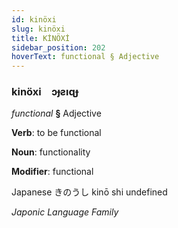 ```yaml
---
id: kinöxi
slug: kinöxi
title: KİNÖXİ
sidebar_position: 202
hoverText: functional § Adjective
---
```


### kinöxi&emsp;<span kind="abugida">ɔɟƨıɋɟ</span>

*functional* **§** Adjective

**Verb**: to be functional

**Noun**: functionality

**Modifier**: functional

Japanese きのうし kinō shi undefined

*Japonic Language Family*